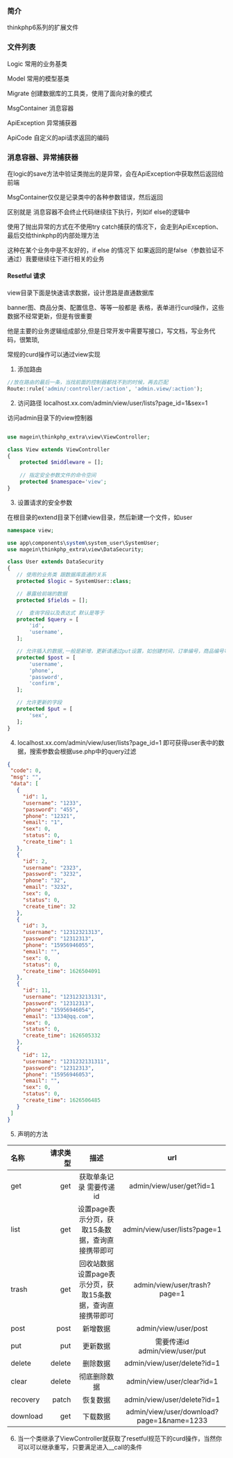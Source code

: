 ### 简介

thinkphp6系列的扩展文件

### 文件列表

Logic 常用的业务基类

Model 常用的模型基类

Migrate 创建数据库的工具类，使用了面向对象的模式

MsgContainer 消息容器

ApiException 异常捕获器

ApiCode 自定义的api请求返回的编码

### 消息容器、异常捕获器

在logic的save方法中验证类抛出的是异常，会在ApiException中获取然后返回给前端

MsgContainer仅仅是记录类中的各种参数错误，然后返回

区别就是 消息容器不会终止代码继续往下执行，列如if else的逻辑中

使用了抛出异常的方式在不使用try catch捕获的情况下，会走到ApiException、最后交给thinkphp的内部处理方法

这种在某个业务中是不友好的，if else 的情况下 如果返回的是false（参数验证不通过）我要继续往下进行相关的业务

#### Resetful 请求

view目录下面是快速请求数据，设计思路是直通数据库

banner图、商品分类、配置信息、等等一般都是 表格，表单进行curd操作，这些数据不经常更新，但是有很重要

他是主要的业务逻辑组成部分,但是日常开发中需要写接口，写文档，写业务代码，很繁琐,

常规的curd操作可以通过view实现

1. 添加路由

```php
//放在路由的最后一条，当找前面的控制器都找不到的时候，再去匹配
Route::rule('admin/:controller/:action', 'admin.view/:action');
```

2. 访问路径 localhost.xx.com/admin/view/user/lists?page_id=1&sex=1

访问admin目录下的view控制器

```php

use magein\thinkphp_extra\view\ViewController;

class View extends ViewController
{
    protected $middleware = [];
    
    // 指定安全参数文件的命令空间
    protected $namespace='view';
}
```

3. 设置请求的安全参数

在根目录的extend目录下创建view目录，然后新建一个文件，如user

 ```php
namespace view;

use app\components\system\system_user\SystemUser;
use magein\thinkphp_extra\view\DataSecurity;

class User extends DataSecurity
{
    // 使用的业务类 跟数据库直通的关系
    protected $logic = SystemUser::class;

    // 暴露给前端的数据
    protected $fields = [];

    //  查询字段以及表达式 默认是等于
    protected $query = [
        'id',
        'username',
    ];

    // 允许插入的数据,一般是新增，更新请通过put设置，如创建时间，订单编号，商品编号等等，一般新增后就不能修改了
    protected $post = [
        'username',
        'phone',
        'password',
        'confirm',
    ];

    // 允许更新的字段
    protected $put = [
        'sex',
    ];
}
```

4. localhost.xx.com/admin/view/user/lists?page_id=1 即可获得user表中的数据，搜索参数会根据use.php中的query过滤

 ```json
{
  "code": 0,
  "msg": "",
  "data": [
    {
      "id": 1,
      "username": "1233",
      "password": "455",
      "phone": "12321",
      "email": "1",
      "sex": 0,
      "status": 0,
      "create_time": 1
    },
    {
      "id": 2,
      "username": "2323",
      "password": "3232",
      "phone": "32",
      "email": "3232",
      "sex": 0,
      "status": 0,
      "create_time": 32
    },
    {
      "id": 3,
      "username": "12312321313",
      "password": "12312313",
      "phone": "15956946055",
      "email": "",
      "sex": 0,
      "status": 0,
      "create_time": 1626504091
    },
    {
      "id": 11,
      "username": "123123213131",
      "password": "12312313",
      "phone": "15956946054",
      "email": "1334@qq.com",
      "sex": 0,
      "status": 0,
      "create_time": 1626505332
    },
    {
      "id": 12,
      "username": "1231232131311",
      "password": "12312313",
      "phone": "15956946053",
      "email": "",
      "sex": 0,
      "status": 0,
      "create_time": 1626506485
    }
  ]
}
```

5. 声明的方法

| 名称 | 请求类型 | 描述 |  url  |
| :-----| ----: | :----: | :----: |
| get | get | 获取单条记录 需要传递id | admin/view/user/get?id=1 |
| list | get | 设置page表示分页，获取15条数据，查询直接携带即可 | admin/view/user/lists?page=1|
| trash | get | 回收站数据 设置page表示分页，获取15条数据，查询直接携带即可 | admin/view/user/trash?page=1|
| post | post | 新增数据 | admin/view/user/post  |
| put | put | 更新数据 |  需要传递id admin/view/user/put  |
| delete | delete | 删除数据 |   admin/view/user/delete?id=1  |
| clear | delete | 彻底删除数据 |   admin/view/user/clear?id=1  |
| recovery | patch | 恢复数据 |  admin/view/user/delete?id=1  |
| download | get | 下载数据 |  admin/view/user/download?page=1&name=1233  |

6. 当一个类继承了ViewController就获取了resetful规范下的curd操作，当然你可以可以继承重写，只要满足进入__call的条件

